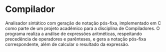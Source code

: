 # Compilador
Analisador sintático com geração de notação pós-fixa, implementado em C como parte de um projeto acadêmico para a disciplina de Compiladores. O programa realiza a análise de expressões aritméticas, respeitando precedência de operadores e parênteses, e gera a notação pós-fixa correspondente, além de calcular o resultado da expressão.
